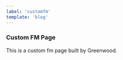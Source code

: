 ```yaml
---
label: 'customfm'
template: 'blog'
---
```


### Custom FM Page

This is a custom fm page built by Greenwood.